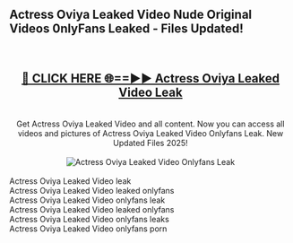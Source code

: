 <h2>Actress Oviya Leaked Video Nude Original Videos 0nlyFans Leaked - Files Updated! </h2>
<br>
<div align="center">
<h2><a href="https://213.232.235.80/live/video.php?q=actress-oviya-leaked-video" rel="nofollow">🔴 CLICK HERE 🌐==►► Actress Oviya Leaked Video Leak</a></h2>
<br>
Get Actress Oviya Leaked Video and all content. Now you can access all videos and pictures of Actress Oviya Leaked Video Onlyfans Leak. New Updated Files 2025!
<br>
<br>
<a href="https://213.232.235.80/live/video.php?q=actress-oviya-leaked-video" rel="nofollow" data-target="animated-image.originalLink"><img src="https://i.imgur.com/1EjSzPs.png" alt="Actress Oviya Leaked Video Onlyfans Leak" style="max-width: 100%; display: inline-block;" data-target="animated-image.originalImage"></a>
</div>
<br>
Actress Oviya Leaked Video leak<br>
Actress Oviya Leaked Video leaked onlyfans<br>
Actress Oviya Leaked Video onlyfans leak<br>
Actress Oviya Leaked Video leaked onlyfans<br>
Actress Oviya Leaked Video onlyfans leaks<br>
Actress Oviya Leaked Video onlyfans porn
